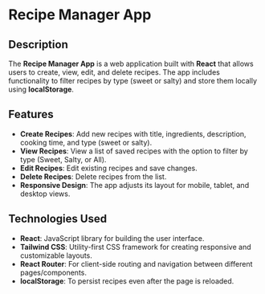 # Recipe Manager App

## Description

The **Recipe Manager App** is a web application built with **React** that allows users to create, view, edit, and delete recipes. The app includes functionality to filter recipes by type (sweet or salty) and store them locally using **localStorage**.

## Features

- **Create Recipes**: Add new recipes with title, ingredients, description, cooking time, and type (sweet or salty).
- **View Recipes**: View a list of saved recipes with the option to filter by type (Sweet, Salty, or All).
- **Edit Recipes**: Edit existing recipes and save changes.
- **Delete Recipes**: Delete recipes from the list.
- **Responsive Design**: The app adjusts its layout for mobile, tablet, and desktop views.

## Technologies Used

- **React**: JavaScript library for building the user interface.
- **Tailwind CSS**: Utility-first CSS framework for creating responsive and customizable layouts.
- **React Router**: For client-side routing and navigation between different pages/components.
- **localStorage**: To persist recipes even after the page is reloaded.
